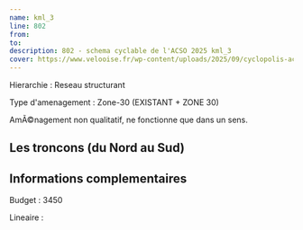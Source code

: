 ```yaml
---
name: kml_3 
line: 802
from: 
to:  
description: 802 - schema cyclable de l'ACSO 2025 kml_3 
cover: https://www.velooise.fr/wp-content/uploads/2025/09/cyclopolis-acso-default.jpg
---
```

Hierarchie : Reseau structurant

Type d'amenagement : Zone-30 (EXISTANT + ZONE 30)

AmÃ©nagement non qualitatif, ne fonctionne que dans un sens.

## Les troncons (du Nord au Sud)

## Informations complementaires

Budget  : 3450 

Lineaire :

